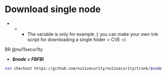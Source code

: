 # Download single node

- - - The variable is only for example ;)
you can make your own `SVN` script for downloading a single folder = CVE =)

BR @nu11secur1ty

- ***$node = FBFBI***

```bash
svn checkout https://github.com/nu11secur1ty/nu11secur1ty/trunk/$node
```
